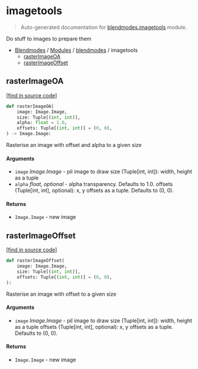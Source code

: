 # imagetools

> Auto-generated documentation for [blendmodes.imagetools](../../blendmodes/imagetools.py) module.

Do stuff to images to prepare them

- [Blendmodes](../README.md#blendmodes-index) / [Modules](../README.md#blendmodes-modules) / [blendmodes](index.md#blendmodes) / imagetools
    - [rasterImageOA](#rasterimageoa)
    - [rasterImageOffset](#rasterimageoffset)

## rasterImageOA

[[find in source code]](../../blendmodes/imagetools.py#L7)

```python
def rasterImageOA(
    image: Image.Image,
    size: Tuple[(int, int)],
    alpha: float = 1.0,
    offsets: Tuple[(int, int)] = (0, 0),
) -> Image.Image:
```

Rasterise an image with offset and alpha to a given size

#### Arguments

- `image` *Image.Image* - pil image to draw
size (Tuple[int, int]): width, height as a tuple
- `alpha` *float, optional* - alpha transparency. Defaults to 1.0.
   offsets (Tuple[int, int], optional): x, y offsets as a tuple.
   Defaults to (0, 0).

#### Returns

- `Image.Image` - new image

## rasterImageOffset

[[find in source code]](../../blendmodes/imagetools.py#L24)

```python
def rasterImageOffset(
    image: Image.Image,
    size: Tuple[(int, int)],
    offsets: Tuple[(int, int)] = (0, 0),
):
```

Rasterise an image with offset to a given size

#### Arguments

- `image` *Image.Image* - pil image to draw
size (Tuple[int, int]): width, height as a tuple
   offsets (Tuple[int, int], optional): x, y offsets as a tuple.
   Defaults to (0, 0).

#### Returns

- `Image.Image` - new image
